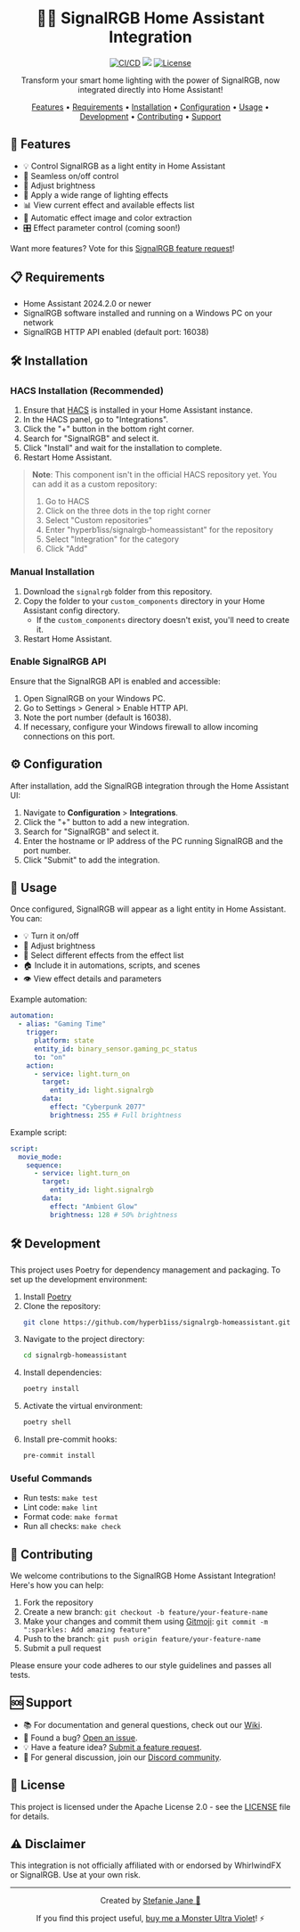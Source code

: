 <div align="center">

# 🌈✨ SignalRGB Home Assistant Integration

[<img src="https://img.shields.io/github/actions/workflow/status/hyperb1iss/signalrgb-homeassistant/validate.yml?style=for-the-badge&logo=github&label=CI%2FCD" alt="CI/CD">](https://github.com/hyperb1iss/signalrgb-homeassistant/actions)
[<img src="https://img.shields.io/badge/HACS-Custom-orange.svg?style=for-the-badge">](https://github.com/custom-components/hacs)
[<img src="https://img.shields.io/github/license/hyperb1iss/signalrgb-homeassistant?style=for-the-badge" alt="License">](https://opensource.org/licenses/Apache-2.0)

Transform your smart home lighting with the power of SignalRGB, now integrated directly into Home Assistant!

[Features](#-features) • [Requirements](#-requirements) • [Installation](#%EF%B8%8F-installation) • [Configuration](#%EF%B8%8F-configuration) • [Usage](#-usage) • [Development](#-development) • [Contributing](#-contributing) • [Support](#-support)

</div>

## 🌟 Features

- 💡 Control SignalRGB as a light entity in Home Assistant
- 🔌 Seamless on/off control
- 🔆 Adjust brightness
- 🎨 Apply a wide range of lighting effects
- 📊 View current effect and available effects list
- 🔄 Automatic effect image and color extraction
- 🎛️ Effect parameter control (coming soon!)

Want more features? Vote for this [SignalRGB feature request](https://forum.signalrgb.com/t/rest-api-features/2635)!

## 📋 Requirements

- Home Assistant 2024.2.0 or newer
- SignalRGB software installed and running on a Windows PC on your network
- SignalRGB HTTP API enabled (default port: 16038)

## 🛠️ Installation

### HACS Installation (Recommended)

1. Ensure that [HACS](https://hacs.xyz/) is installed in your Home Assistant instance.
2. In the HACS panel, go to "Integrations".
3. Click the "+" button in the bottom right corner.
4. Search for "SignalRGB" and select it.
5. Click "Install" and wait for the installation to complete.
6. Restart Home Assistant.

> **Note**: This component isn't in the official HACS repository yet. You can add it as a custom repository:
>
> 1. Go to HACS
> 2. Click on the three dots in the top right corner
> 3. Select "Custom repositories"
> 4. Enter "hyperb1iss/signalrgb-homeassistant" for the repository
> 5. Select "Integration" for the category
> 6. Click "Add"

### Manual Installation

1. Download the `signalrgb` folder from this repository.
2. Copy the folder to your `custom_components` directory in your Home Assistant config directory.
   - If the `custom_components` directory doesn't exist, you'll need to create it.
3. Restart Home Assistant.

### Enable SignalRGB API

Ensure that the SignalRGB API is enabled and accessible:

1. Open SignalRGB on your Windows PC.
2. Go to Settings > General > Enable HTTP API.
3. Note the port number (default is 16038).
4. If necessary, configure your Windows firewall to allow incoming connections on this port.

## ⚙️ Configuration

After installation, add the SignalRGB integration through the Home Assistant UI:

1. Navigate to **Configuration** > **Integrations**.
2. Click the "+" button to add a new integration.
3. Search for "SignalRGB" and select it.
4. Enter the hostname or IP address of the PC running SignalRGB and the port number.
5. Click "Submit" to add the integration.

## 🚀 Usage

Once configured, SignalRGB will appear as a light entity in Home Assistant. You can:

- 💡 Turn it on/off
- 🔆 Adjust brightness
- 🎨 Select different effects from the effect list
- 🏠 Include it in automations, scripts, and scenes
- 👁️ View effect details and parameters

Example automation:

```yaml
automation:
  - alias: "Gaming Time"
    trigger:
      platform: state
      entity_id: binary_sensor.gaming_pc_status
      to: "on"
    action:
      - service: light.turn_on
        target:
          entity_id: light.signalrgb
        data:
          effect: "Cyberpunk 2077"
          brightness: 255 # Full brightness
```

Example script:

```yaml
script:
  movie_mode:
    sequence:
      - service: light.turn_on
        target:
          entity_id: light.signalrgb
        data:
          effect: "Ambient Glow"
          brightness: 128 # 50% brightness
```

## 🛠 Development

This project uses Poetry for dependency management and packaging. To set up the development environment:

1. Install [Poetry](https://python-poetry.org/docs/#installation)
2. Clone the repository:
   ```bash
   git clone https://github.com/hyperb1iss/signalrgb-homeassistant.git
   ```
3. Navigate to the project directory:
   ```bash
   cd signalrgb-homeassistant
   ```
4. Install dependencies:
   ```bash
   poetry install
   ```
5. Activate the virtual environment:
   ```bash
   poetry shell
   ```
6. Install pre-commit hooks:
   ```bash
   pre-commit install
   ```

### Useful Commands

- Run tests: `make test`
- Lint code: `make lint`
- Format code: `make format`
- Run all checks: `make check`

## 🤝 Contributing

We welcome contributions to the SignalRGB Home Assistant Integration! Here's how you can help:

1. Fork the repository
2. Create a new branch: `git checkout -b feature/your-feature-name`
3. Make your changes and commit them using [Gitmoji](https://gitmoji.dev/): `git commit -m ":sparkles: Add amazing feature"`
4. Push to the branch: `git push origin feature/your-feature-name`
5. Submit a pull request

Please ensure your code adheres to our style guidelines and passes all tests.

## 🆘 Support

- 📚 For documentation and general questions, check out our [Wiki](https://github.com/hyperb1iss/signalrgb-homeassistant/wiki).
- 🐛 Found a bug? [Open an issue](https://github.com/hyperb1iss/signalrgb-homeassistant/issues/new?assignees=&labels=bug&template=bug_report.md&title=).
- 💡 Have a feature idea? [Submit a feature request](https://github.com/hyperb1iss/signalrgb-homeassistant/issues/new?assignees=&labels=enhancement&template=feature_request.md&title=).
- 💬 For general discussion, join our [Discord community](https://discord.gg/your-discord-invite).

## 📄 License

This project is licensed under the Apache License 2.0 - see the [LICENSE](LICENSE) file for details.

## ⚠️ Disclaimer

This integration is not officially affiliated with or endorsed by WhirlwindFX or SignalRGB. Use at your own risk.

---

<div align="center">

Created by [Stefanie Jane 🌠](https://github.com/hyperb1iss)

If you find this project useful, [buy me a Monster Ultra Violet](https://ko-fi.com/hyperb1iss)! ⚡️

</div>
